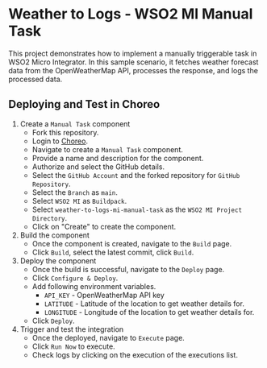 # Weather to Logs - WSO2 MI Manual Task

This project demonstrates how to implement a manually triggerable task in WSO2 Micro Integrator. In this sample scenario, it fetches weather forecast data from the OpenWeatherMap API, processes the response, and logs the processed data.

## Deploying and Test in Choreo

1. Create a `Manual Task` component
    - Fork this repository.
    - Login to [Choreo](https://wso2.com/choreo/).
    - Navigate to create a `Manual Task` component.
    - Provide a name and description for the component.
    - Authorize and select the GitHub details.
    - Select the `GitHub Account` and the forked repository for `GitHub Repository`.
    - Select the `Branch` as `main`.
    - Select `WSO2 MI` as `Buildpack`.
    - Select `weather-to-logs-mi-manual-task` as the `WSO2 MI Project Directory`.
    - Click on "Create" to create the component.
2. Build the component
    - Once the component is created, navigate to the `Build` page.
    - Click `Build`, select the latest commit, click `Build`.
3. Deploy the component
   - Once the build is successful, navigate to the `Deploy` page.
   - Click `Configure & Deploy`.
   - Add following environment variables.
        - `API_KEY` - OpenWeatherMap API key
        - `LATITUDE` - Latitude of the location to get weather details for.
        - `LONGITUDE` - Longitude of the location to get weather details for.
   - Click `Deploy`.
4. Trigger and test the integration
   - Once the deployed, navigate to `Execute` page.
   - Click `Run Now` to execute.
   - Check logs by clicking on the execution of the executions list.